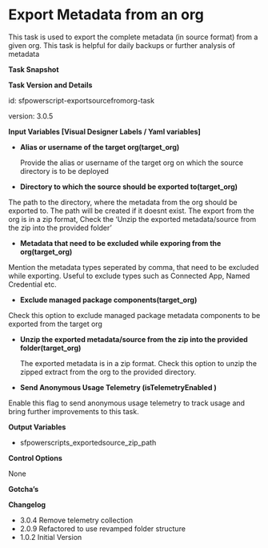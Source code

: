 # Export Metadata from an org

This task is used to export the complete metadata \(in source format\) from a given org. This task is helpful for daily backups or further analysis of metadata

**Task Snapshot**

**Task Version and Details**

id: sfpowerscript-exportsourcefromorg-task

version: 3.0.5

**Input Variables \[Visual Designer Labels / Yaml variables\]**

* **Alias or username of the target org\(target\_org\)**

  Provide the alias or username of the target org  on which the source directory is to be deployed

* **Directory to which the source should be exported to\(target\_org\)**

The path to the directory, where the metadata from the org should be exported to. The path will be created if it doesnt exist. The export from the org is in a zip format, Check the ‘Unzip the exported metadata/source from the zip into the provided folder’

* **Metadata that need to be excluded while exporing from the org\(target\_org\)**

Mention the metadata types seperated by comma, that need to be excluded while exporting. Useful to exclude types such as Connected App, Named Credential etc.

* **Exclude managed package components\(target\_org\)**

Check this option to exclude managed package metadata components to be exported from the target org

* **Unzip the exported metadata/source from the zip into the provided folder\(target\_org\)**

  The exported metadata is in a zip format. Check this option to unzip the zipped extract from the org to the provided directory.

* **Send Anonymous Usage Telemetry \(isTelemetryEnabled \)**

Enable this flag to send anonymous usage telemetry to track usage and bring further improvements to this task.

**Output Variables**

* sfpowerscripts\_exportedsource\_zip\_path

**Control Options**

None

**Gotcha’s**

**Changelog**

* 3.0.4 Remove telemetry collection
* 2.0.9 Refactored to use revamped folder structure
* 1.0.2 Initial Version


